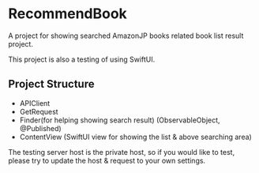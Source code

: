 # RecommendBook
A project for showing searched AmazonJP books related book list result project.

This project is also a testing of using SwiftUI.

## Project Structure

- APIClient
- GetRequest
- Finder(for helping showing search result) (ObservableObject, @Published)
- ContentView (SwiftUI view for showing the list & above searching area)

The testing server host is the private host, so if you would like to test, please try to update the host & request to your own settings.
